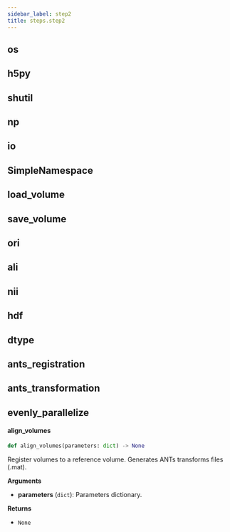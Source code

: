 ```yaml
---
sidebar_label: step2
title: steps.step2
---
```


## os

## h5py

## shutil

## np

## io

## SimpleNamespace

## load\_volume

## save\_volume

## ori

## ali

## nii

## hdf

## dtype

## ants\_registration

## ants\_transformation

## evenly\_parallelize

#### align\_volumes

```python
def align_volumes(parameters: dict) -> None
```

Register volumes to a reference volume.
Generates ANTs transforms files (.mat).

**Arguments**

* **parameters** (`dict`): Parameters dictionary.

**Returns**

* `None`

